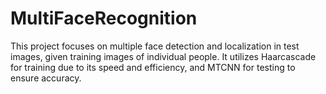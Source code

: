 # MultiFaceRecognition
This project focuses on multiple face detection and localization in test images, given training images of individual people. It utilizes Haarcascade for training due to its speed and efficiency, and MTCNN for testing to ensure accuracy.
